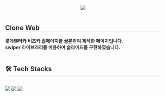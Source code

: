 <div align= "center">
    <img src="https://capsule-render.vercel.app/api?type=rounded&color=000000&height=120&text=Gongju-museum&animation=&fontColor=ffd500&fontSize=60" />
    </div>
    <div style="text-align: left;"> 
    <br />
    <h2 style="border-bottom: 1px solid #d8dee4; color: #282d33;"> Clone Web </h2>  
    <div style="font-weight: 700; font-size: 15px; text-align: left; color: #282d33;"> 롯데렌터카 비즈카 홈페이지를 클론하여 제작한 페이지입니다.<br /><b>swiper</b> 라이브러리를 이용하여 슬라이드를 구현하였습니다. </div> 
    </div>
    <div style="text-align: left;">
    <br />
    <h2 style="border-bottom: 1px solid #d8dee4; color: #282d33;"> 🛠️ Tech Stacks </h2> <br> 
    <div style="margin: ; text-align: left;" "text-align: left;"> <img src="https://img.shields.io/badge/HTML5-E34F26?style=for-the-badge&logo=HTML5&logoColor=white">
          <img src="https://img.shields.io/badge/CSS3-1572B6?style=for-the-badge&logo=CSS3&logoColor=white">
          <img src="https://img.shields.io/badge/Javascript-F7DF1E?style=for-the-badge&logo=Javascript&logoColor=white">
          </div>
    </div>
    
